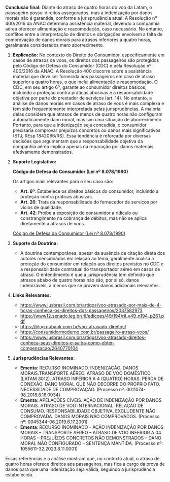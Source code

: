 **Conclusão final:** Diante do atraso de quatro horas do voo da Latam, o passageiro possui direitos assegurados, mas a indenização por danos morais não é garantida, conforme a jurisprudência atual. A Resolução nº 400/2016 da ANAC determina assistência material, devendo a companhia aérea oferecer alimentação e reacomodação, caso necessário. No entanto, conflitos entre a interpretação de direitos e obrigações envolvem a falta de comprovação de danos morais para atrasos inferiores a quatro horas, geralmente considerados mero aborrecimento.

1. **Explicação:** No contexto do Direito do Consumidor, especificamente em casos de atrasos de voos, os direitos dos passageiros são protegidos pelo Código de Defesa do Consumidor (CDC) e pela Resolução nº 400/2016 da ANAC. A Resolução 400 discorre sobre a assistência material que deve ser fornecida aos passageiros em caso de atraso superior a quatro horas, o que inclui alimentação e reacomodação. O CDC, em seu artigo 6º, garante ao consumidor direitos básicos, incluindo a proteção contra práticas abusivas e a responsabilidade objetiva por parte do prestador de serviços (art. 14). No entanto, a análise de danos morais em casos de atraso de voos é mais complexa e tem sido frequentemente interpretada pelas jurisprudências. A maioria delas considera que atrasos de menos de quatro horas não configuram automaticamente dano moral, mas sim uma situação de aborrecimento. Portanto, para que a indenização seja concedida, o consumidor precisaria comprovar prejuízos concretos ou danos mais significativos (STJ, REsp 1842066/RS). Essa tendência é reforçada por diversas decisões que argumentam que a responsabilidade objetiva da companhia aérea implica apenas na reparação por danos materiais efetivamente demonstrados.

2. **Suporte Legislativo:**
   
   **Código de Defesa do Consumidor (Lei nº 8.078/1990)**

   Os artigos mais relevantes para o seu caso são:
   - **Art. 6º**: Estabelece os direitos básicos do consumidor, incluindo a proteção contra práticas abusivas.
   - **Art. 20**: Trata da responsabilidade do fornecedor de serviços por vícios de qualidade.
   - **Art. 42**: Proíbe a exposição do consumidor a ridículo ou constrangimento na cobrança de débitos, mas não se aplica diretamente a atrasos de voos.

   [Código de Defesa do Consumidor (Lei nº 8.078/1990)](https://www.planalto.gov.br/ccivil_03/leis/l8078.htm)

3. **Suporte da Doutrina:**
   - A doutrina contemporânea, apesar da ausência de citação direta dos autores mencionados em relação ao tema, geralmente analisa a proteção do consumidor em relação aos direitos previstos no CDC e a responsabilidade contratual do transportador aéreo em casos de atraso. O entendimento é que a jurisprudência tem definido que atrasos abaixo de quatro horas não são, por si só, danos indenizáveis, a menos que se provem danos adicionais relevantes.

4. **Links Relevantes:**
   - https://www.jusbrasil.com.br/artigos/voo-atrasado-por-mais-de-4-horas-conheca-os-direitos-dos-passageiros/2037582973
   - https://www12.senado.leg.br/ril/edicoes/49/194/ril_v49_n194_p261.pdf
   - https://blog.nubank.com.br/voo-atrasado-direitos/
   - https://consumidormoderno.com.br/passageiro-atraso-voos/
   - https://www.jusbrasil.com.br/artigos/voo-atrasado-direitos-conheca-seus-direitos-e-saiba-como-obter-compensacao/2640770164

5. **Jurisprudências Relevantes:**
   - **Ementa**: RECURSO INOMINADO. INDENIZAÇÃO. DANOS MORAIS.TRANSPORTE AÉREO. ATRASO DE VOO DOMÉSTICO (LATAM 3012). ATRASO INFERIOR A 4 (QUATRO) HORAS. PERDA DE CONEXÃO. DANO MORAL QUE NÃO DECORRE DO PRÓPRIO FATO. NECESSIDADE DE COMPROVAÇÃO. (Processo nº. 0011074-98.2018.8.16.0034)
   - **Ementa**: APELAÇÕES CÍVEIS. AÇÃO DE INDENIZAÇÃO POR DANOS MORAIS. ATRASO DE VOO INTERNACIONAL. RELAÇÃO DE CONSUMO. RESPONSABILIDADE OBJETIVA. EXCLUDENTE NÃO COMPROVADA. DANOS MORAIS NÃO COMPROVADOS. (Processo nº: 0045344-06.2019.8.17.2001)
   - **Ementa**: RECURSO INOMINADO - AÇÃO INDENIZAÇÃO POR DANOS MORAIS – TRANSPORTE AÉREO – ATRASO DE VOO INFERIOR A 04 HORAS – PREJUÍZOS CONCRETOS NÃO DEMONSTRADOS – DANO MORAL NÃO CONFIGURADO – SENTENÇA MANTIDA. (Processo nº: 1055611-32.2023.8.11.0001)

Essas referências e a análise mostram que, no contexto atual, o atraso de quatro horas oferece direitos aos passageiros, mas fica a cargo da prova de danos para que uma indenização seja válida, seguindo a jurisprudência estabelecida.